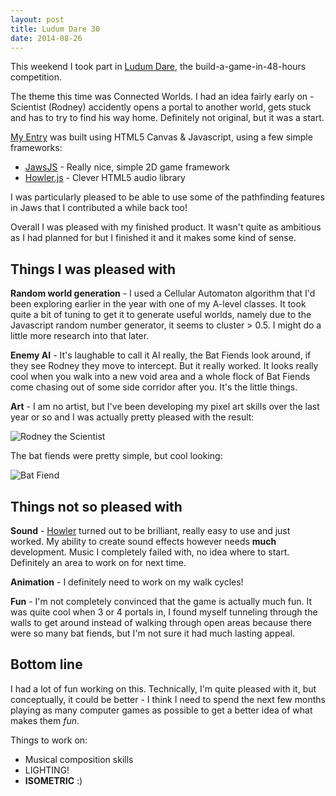 ```yaml
---
layout: post
title: Ludum Dare 30
date: 2014-08-26
---
```

This weekend I took part in [Ludum Dare][LD], the build-a-game-in-48-hours competition.

The theme this time was Connected Worlds. I had an idea fairly early on - Scientist (Rodney) accidently opens a portal to another world, gets stuck and has to try to find his way home. Definitely not original, but it was a start.

[My Entry][ENTRY] was built using HTML5 Canvas & Javascript, using a few simple frameworks:

* [JawsJS][JAWS] - Really nice, simple 2D game framework
* [Howler.js][HOWL] - Clever HTML5 audio library

I was particularly pleased to be able to use some of the pathfinding features in Jaws that I contributed a while back too!

Overall I was pleased with my finished product. It wasn't quite as ambitious as I had planned for but I finished it and it makes some kind of sense.

## Things I was pleased with

**Random world generation** - I used a Cellular Automaton algorithm that I'd been exploring earlier in the year with one of my A-level classes. It took quite a bit of tuning to get it to generate useful worlds, namely due to the Javascript random number generator, it seems to cluster > 0.5. I might do a little more research into that later.

**Enemy AI** - It's laughable to call it AI really, the Bat Fiends look around, if they see Rodney they move to intercept. But it really worked. It looks really cool when you walk into a new void area and a whole flock of Bat Fiends come chasing out of some side corridor after you. It's the little things.

**Art** - I am no artist, but I've been developing my pixel art skills over the last year or so and I was actually pretty pleased with the result:

![Rodney the Scientist][RODNEY]

The bat fiends were pretty simple, but cool looking:

![Bat Fiend][BAT]

## Things not so pleased with

**Sound** - [Howler][HOWL] turned out to be brilliant, really easy to use and just worked. My ability to create sound effects however needs **much** development. Music I completely failed with, no idea where to start. Definitely an area to work on for next time.

**Animation** - I definitely need to work on my walk cycles!

**Fun** - I'm not completely convinced that the game is actually much fun. It was quite cool when 3 or 4 portals in, I found myself tunneling through the walls to get around instead of walking through open areas because there were so many bat fiends, but I'm not sure it had much lasting appeal.

## Bottom line

I had a lot of fun working on this. Technically, I'm quite pleased with it, but conceptually, it could be better - I think I need to spend the next few months playing as many computer games as possible to get a better idea of what makes them *fun*.

Things to work on:

* Musical composition skills
* LIGHTING!
* **ISOMETRIC** :)

[LD]: http://www.ludumdare.com/compo/
[ENTRY]: http://games.subdimension.co.uk/LD30/
[JAWS]: https://github.com/ippa/jaws
[HOWL]: https://github.com/goldfire/howler.js
[RODNEY]: http://www.subdimension.co.uk/files/images/LD30_Rodney.gif
[BAT]: http://www.subdimension.co.uk/files/images/LD30_bat_fiend.gif